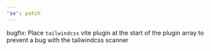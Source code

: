 ```yaml
---
'sv': patch
---
```


bugfix: Place `tailwindcss` vite plugin at the start of the plugin array to prevent a bug with the tailwindcss scanner
